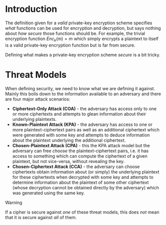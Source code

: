 # Introduction

The definition given for a *valid* private-key encryption scheme specifies *what* functions can be used for encryption and decryption, but says nothing about *how secure* those functions should be. For example, the trivial encryption function $\textit{Enc}_k(m) = m$ which simply encrypts a plaintext to itself is a valid private-key encryption function but is far from secure.

Defining what makes a private-key encryption scheme *secure* is a bit tricky. 

# Threat Models

When defining security, we need to know what we are defining it against. Mainly this boils down to the information available to an adversary and there are four major attack scenarios:
- **Ciphertext-Only Attack (COA)** - the adversary has access only to one or more ciphertexts and attempts to glean information about their underlying plaintexts.
- **Known-Plaintext Attack (KPA)** - the adversary has access to one or more plaintext-ciphertext pairs as well as an additional ciphertext which were generated with some key and attempts to deduce information about the plaintext underlying the additional ciphertext.
- **Chosen-Plaintext Attack (CPA)** - this the KPA attack model but the adversary can free *choose* the plaintext-ciphertext pairs, i.e. it has access to something which can compute the ciphertext of a given plaintext, but not vice-versa, without revealing the key. 
- **Chosen-Ciphertext Attack (CCA)** - the adversary can choose ciphertexts obtain information about (or simply) the underlying plaintext for these ciphertexts when decrypted with some key and attempts to determine information about the plaintext of some other ciphertext (whose decryption cannot be obtained directly by the adversary) which was generated using the same key.

>[!WARNING]
>
>If a cipher is secure against *one* of these threat models, this does *not* mean that it is secure against *all* of them.
>
